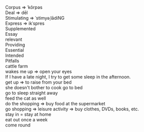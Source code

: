 Corpus => ˈkôrpəs
<br>
Deal => dēl
<br>
Stimulating => ˈstimyəˌlādiNG
<br>
Express => ikˈspres
<br>
Supplemented
<br>
Essay
<br>
relevant
<br>
Providing
<br>
Essential
<br>
Intended
<br>
Pitfalls
<br>
cattle farm
<br>
wakes me up => open your eyes
<br>
If I have a late night, I try to get some sleep in the afternoon.
<br>
get up => to raise from your bed
<br>
she doesn't bother to cook
go to bed
<br>
go to sleep straight away
<br>
feed the cat as well
<br>
do the shopping => buy food at the supermarket
<br>
go shopping => leisure activity => buy clothes, DVDs, books, etc.
<br>
stay in = stay at home
<br>
eat out once a week
<br>
come round
<br>

